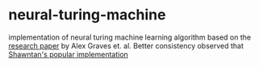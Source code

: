 # neural-turing-machine
implementation of neural turing machine learning algorithm based on the <a href="http://arxiv.org/abs/1410.5401">research paper</a> by Alex Graves et. al.
Better consistency observed that <a href="https://github.com/shawntan/neural-turing-machines">Shawntan's popular implementation</a> 
